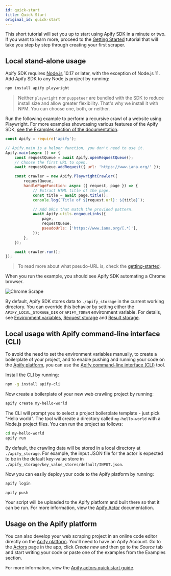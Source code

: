 ```yaml
---
id: quick-start
title: Quick Start
original_id: quick-start
---
```


This short tutorial will set you up to start using Apify SDK in a minute or two.
If you want to learn more, proceed to the [Getting Started](../guides/getting-started)
tutorial that will take you step by step through creating your first scraper.

## Local stand-alone usage
Apify SDK requires [Node.js](https://nodejs.org/en/) 10.17 or later, with the exception of Node.js 11.
Add Apify SDK to any Node.js project by running:

```bash
npm install apify playwright
```

> Neither `playwright` nor `puppeteer` are bundled with the SDK to reduce install size and allow greater
> flexibility. That's why we install it with NPM. You can choose one, both, or neither.

Run the following example to perform a recursive crawl of a website using Playwright. For more examples showcasing various features of the Apify SDK,
[see the Examples section of the documentation](../examples/crawl-multiple-urls).

```javascript
const Apify = require('apify');

// Apify.main is a helper function, you don't need to use it.
Apify.main(async () => {
    const requestQueue = await Apify.openRequestQueue();
    // Choose the first URL to open.
    await requestQueue.addRequest({ url: 'https://www.iana.org/' });

    const crawler = new Apify.PlaywrightCrawler({
        requestQueue,
        handlePageFunction: async ({ request, page }) => {
            // Extract HTML title of the page.
            const title = await page.title();
            console.log(`Title of ${request.url}: ${title}`);

            // Add URLs that match the provided pattern.
            await Apify.utils.enqueueLinks({
                page,
                requestQueue,
                pseudoUrls: ['https://www.iana.org/[.*]'],
            });
        },
    });

    await crawler.run();
});
```

> To read more about what pseudo-URL is, check the [getting-started](getting_started#introduction-to-pseudo-urls).

When you run the example, you should see Apify SDK automating a Chrome browser.

![Chrome Scrape](/img/chrome_scrape.gif)

By default, Apify SDK stores data to `./apify_storage` in the current working directory. You can override this behavior by setting either the
`APIFY_LOCAL_STORAGE_DIR` or `APIFY_TOKEN` environment variable. For details, see [Environment variables](../guides/environment-variables), [Request storage](../guides/request-storage) and [Result storage](../guides/result-storage).

## Local usage with Apify command-line interface (CLI)

To avoid the need to set the environment variables manually, to create a boilerplate of your project, and to enable pushing and running your code on
the [Apify platform](../guides/apify-platform), you can use the [Apify command-line interface (CLI)](https://github.com/apify/apify-cli) tool.

Install the CLI by running:

```bash
npm -g install apify-cli
```

Now create a boilerplate of your new web crawling project by running:

```bash
apify create my-hello-world
```

The CLI will prompt you to select a project boilerplate template - just pick "Hello world". The tool will create a directory called `my-hello-world`
with a Node.js project files. You can run the project as follows:

```bash
cd my-hello-world
apify run
```

By default, the crawling data will be stored in a local directory at `./apify_storage`. For example, the input JSON file for the actor is expected to
be in the default key-value store in `./apify_storage/key_value_stores/default/INPUT.json`.

Now you can easily deploy your code to the Apify platform by running:

```bash
apify login
```

```bash
apify push
```

Your script will be uploaded to the Apify platform and built there so that it can be run. For more information, view the
[Apify Actor](https://docs.apify.com/cli) documentation.

## Usage on the Apify platform

You can also develop your web scraping project in an online code editor directly on the [Apify platform](../guides/apify-platform).
You'll need to have an Apify Account. Go to the [Actors](https://my.apify.com/actors) page in the app, click <i>Create new</i>
and then go to the <i>Source</i> tab and start writing your code or paste one of the examples from the Examples section.

For more information, view the [Apify actors quick start guide](https://docs.apify.com/actor/quick-start).
